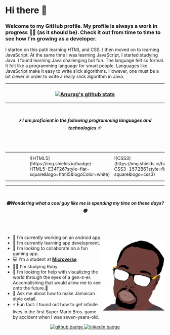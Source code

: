 # Hi there 👋 
### Welcome to my GitHub profile. My profile is always a work in progress 👨‍💻 (as it should be). Check it out from time to time to see how I'm growing as a developer.
I started on this path learning HTML and CSS. I then moved on to learning JavaScript. At the same time I was learning JavaScript, I started studying Java. I found learning Java challenging but fun. The language felt so formal. It felt like a programming language for smart people. Languages like JavaScript make it easy to write slick algorithms. However, one must be a bit clever in order to write a really slick algorithm in Java. 

<hr>
 <h3 align="center">
  
  [![Anurag's github stats](https://github-readme-stats.vercel.app/api?username=Paul-Clue&show_icons=true&theme=algolia)](https://github.com/anuraghazra/github-readme-stats)
  
  </h3>

<hr>
<br/>
<p align="center"><i><strong> ⚡ I am proficient in the following programming languages and technologies ⚡:</strong></i></p>
<br/>
<br/>


<table>
  <tr >
    <td><img  align="left" alt="Terminal" width="26px" src="https://raw.githubusercontent.com/github/explore/80688e429a7d4ef2fca1e82350fe8e3517d3494d/topics/terminal/terminal.png" /></td>
    <td align="right"><img  align="right"alt="Ruby" width="26px" src="https://raw.githubusercontent.com/github/explore/80688e429a7d4ef2fca1e82350fe8e3517d3494d/topics/ruby/ruby.png" /></td>
   <td><img  align="right"alt="Flutter" width="26px" src="https://raw.githubusercontent.com/github/explore/80688e429a7d4ef2fca1e82350fe8e3517d3494d/topics/flutter/flutter.png" /></td>
   <td><img  align="right"alt="Visual Studio Code" width="26px" src="https://raw.githubusercontent.com/github/explore/80688e429a7d4ef2fca1e82350fe8e3517d3494d/topics/visual-studio-code/visual-studio-code.png" /></td>
   <td><img  align="right"alt="Sass" width="26px" src="https://raw.githubusercontent.com/github/explore/80688e429a7d4ef2fca1e82350fe8e3517d3494d/topics/sass/sass.png" /></td>
   <td>![HTML5](https://img.shields.io/badge/-HTML5-E34F26?style=flat-square&logo=html5&logoColor=white)</td>
   <td>![CSS3](https://img.shields.io/badge/-CSS3-1572B6?style=flat-square&logo=css3)</td>
   <td>![Bootstrap](https://img.shields.io/badge/-Bootstrap-563D7C?style=flat-square&logo=bootstrap)</td>
   <td>![JavaScript](https://img.shields.io/badge/-JavaScript-black?style=flat-square&logo=javascript)</td>
   <td>![Git](https://img.shields.io/badge/-Git-black?style=flat-square&logo=git)</td>
   <td>![GitHub](https://img.shields.io/badge/-GitHub-181717?style=flat-square&logo=github)</td>
   <td>![Java](https://img.shields.io/badge/-Java-darkblue?style=flat-square&logo=java)</td>
  </tr>
 </table>




<hr>
<br/>
<p align="center"><i><strong>🟢Wondering what a cool guy like me is spending my time on these days?🟢</strong></i></p>
<br/>
<br/>

- 🔭 I’m currently working on an android app.
- 🌱 I’m currently learning app development.          <img align="right" alt="me" width="200px" src="./me.png" />
- 👯 I’m looking to collaborate on a fun gaming app.
- 💻 I'm a student at **[Microverse](https://microverse.com)**  
- 👨‍💻 I'm studying Ruby.
- 🤩 I’m looking for help with visualizing the world through the eyes of a gen-z-er. Accomplishing that would allow me to see onto the future.🤑
- 💬 Ask me about how to make Jamaican style oxtail.
- ⚡ Fun fact: I found out how to get infinite lives in the first Super Mario Bros. game by accident when I was seven-years-old.







<!--<p align="center">🟢Currently Available for Professional Oportunities👨‍💻</p>-->

<p align="center">
  <a href="https://github.com/Paul-Clue">
    <img src="https://img.shields.io/github/followers/Paul-Clue?color=%23181717&label=Paul-Clue&logo=github&logoColor=%23181717&style=for-the-badge" alt="github badge">
  </a>
  <a href="https://www.linkedin.com/in/paul-clue-5136a01b1/">
    <img src="https://img.shields.io/badge/paul-clue?style=for-the-badge&logo=linkedin&logoColor=0077B5" alt="linkedin badge">
  </a>
</p>
